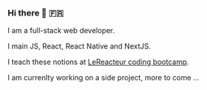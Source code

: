 ### Hi there 👋 🇫🇷

I am a full-stack web developer.

I main JS, React, React Native and NextJS.

I teach these notions at [LeReacteur coding bootcamp](https://www.lereacteur.io/). 

I am currenlty working on a side project, more to come ...

<!--
**TomRoberto/TomRoberto** is a ✨ _special_ ✨ repository because its `README.md` (this file) appears on your GitHub profile.

Here are some ideas to get you started:

- 🔭 I’m currently working on ...
- 🌱 I’m currently learning ...
- 👯 I’m looking to collaborate on ...
- 🤔 I’m looking for help with ...
- 💬 Ask me about ...
- 📫 How to reach me: ...
- 😄 Pronouns: ...
- ⚡ Fun fact: ...
-->
